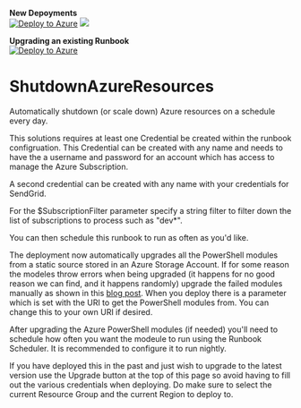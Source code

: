<B>New Depoyments</B><BR>
[![Deploy to Azure](http://azuredeploy.net/deploybutton.png)](https://portal.azure.com/#create/Microsoft.Template/uri/https%3A%2F%2Fraw.githubusercontent.com%2FDC-AC%2FShutdownAzureResources%2Fmaster%2Fazuredeploy.json) 
<a href="http://armviz.io/#/?load=https%3A%2F%2Fraw.githubusercontent.com%2FDC-AC%2FShutdownAzureResources%2Fmaster%2Fazuredeploy.json" target="_blank">
    <img src="http://armviz.io/visualizebutton.png"/>
</a>

<B>Upgrading an existing Runbook</B><BR>
[![Deploy to Azure](http://azuredeploy.net/deploybutton.png)](https://portal.azure.com/#create/Microsoft.Template/uri/https%3A%2F%2Fraw.githubusercontent.com%2FDC-AC%2FShutdownAzureResources%2Fmaster%2FazureUpgrade.json) 


# ShutdownAzureResources
Automatically shutdown (or scale down) Azure resources on a schedule every day.

This solutions requires at least one Credential be created within the runbook configruation.   This Credential can be created with any name and needs to have the a username and password for an account which has access to manage the Azure Subscription.

A second credential can be created with any name with your credentials for SendGrid.

For the $SubscriptionFilter parameter specify a string filter to filter down the list of subscriptions to process such as "dev*".

You can then schedule this runbook to run as often as you'd like.

The deployment now automatically upgrades all the PowerShell modules from a static source stored in an Azure Storage Account.  If for some reason the modeles throw errors when being upgraded (it happens for no good reason we can find, and it happens randomly) upgrade the failed modules manually as shown in this <a href="http://blog.coretech.dk/jgs/azure-automation-script-for-downloading-and-preparing-azurerm-modules-for-azure-automation/">blog post</a>.  When you deploy there is a parameter which is set with the URI to get the PowerShell modules from.  You can change this to your own URI if desired.

After upgrading the Azure PowerShell modules (if needed) you'll need to schedule how often you want the modeule to run using the Runbook Scheduler.  It is recommended to configure it to run nightly.

If you have deployed this in the past and just wish to upgrade to the latest version use the Upgrade button at the top of this page so avoid having to fill out the various credentials when deploying. Do make sure to select the current Resource Group and the current Region to deploy to.
